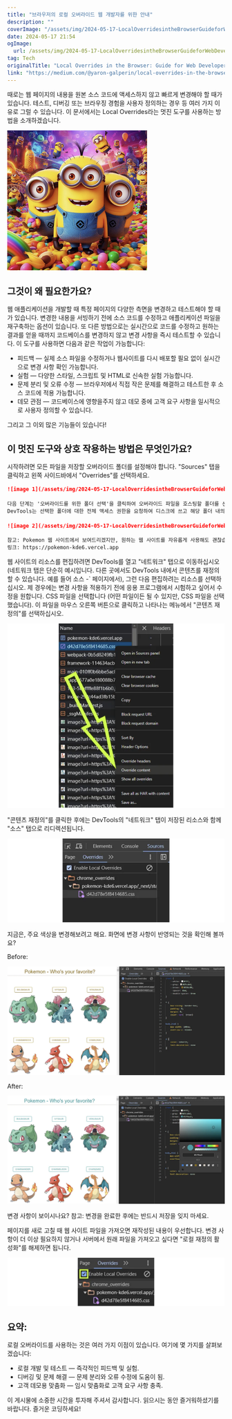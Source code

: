 ```yaml
---
title: "브라우저의 로컬 오버라이드 웹 개발자를 위한 안내"
description: ""
coverImage: "/assets/img/2024-05-17-LocalOverridesintheBrowserGuideforWebDevelopers_0.png"
date: 2024-05-17 21:54
ogImage: 
  url: /assets/img/2024-05-17-LocalOverridesintheBrowserGuideforWebDevelopers_0.png
tag: Tech
originalTitle: "Local Overrides in the Browser: Guide for Web Developers"
link: "https://medium.com/@yaron-galperin/local-overrides-in-the-browser-guide-for-web-developers-aa5fb6b40476"
---
```



때로는 웹 페이지의 내용을 원본 소스 코드에 액세스하지 않고 빠르게 변경해야 할 때가 있습니다. 테스트, 디버깅 또는 브라우징 경험을 사용자 정의하는 경우 등 여러 가지 이유로 그럴 수 있습니다.
이 문서에서는 Local Overrides라는 멋진 도구를 사용하는 방법을 소개하겠습니다.

![Local Overrides in the Browser Guide for Web Developers](/assets/img/2024-05-17-LocalOverridesintheBrowserGuideforWebDevelopers_0.png)

## 그것이 왜 필요한가요?

웹 애플리케이션을 개발할 때 특정 페이지의 다양한 측면을 변경하고 테스트해야 할 때가 있습니다. 변경한 내용을 서빙하기 전에 소스 코드를 수정하고 애플리케이션 파일을 재구축하는 옵션이 있습니다. 또 다른 방법으로는 실시간으로 코드를 수정하고 원하는 결과를 얻을 때까지 코드베이스를 변경하지 않고 변경 사항을 즉시 테스트할 수 있습니다.
이 도구를 사용하면 다음과 같은 작업이 가능합니다:

<div class="content-ad"></div>

- 피드백 — 실제 소스 파일을 수정하거나 웹사이트를 다시 배포할 필요 없이 실시간으로 변경 사항 확인 가능합니다.
- 실험 — 다양한 스타일, 스크립트 및 HTML로 신속한 실험 가능합니다.
- 문제 분리 및 오류 수정 — 브라우저에서 직접 작은 문제를 해결하고 테스트한 후 소스 코드에 적용 가능합니다.
- 데모 관점 — 코드베이스에 영향을주지 않고 데모 중에 고객 요구 사항을 일시적으로 사용자 정의할 수 있습니다.

그리고 그 이외 많은 기능들이 있습니다!

## 이 멋진 도구와 상호 작용하는 방법은 무엇인가요?

시작하려면 모든 파일을 저장할 오버라이드 폴더를 설정해야 합니다. "Sources" 탭을 클릭하고 왼쪽 사이드바에서 "Overrides"를 선택하세요.

<div class="content-ad"></div>

```markdown
![image 1](/assets/img/2024-05-17-LocalOverridesintheBrowserGuideforWebDevelopers_1.png)

다음 단계는 '오버라이드를 위한 폴더 선택'을 클릭하여 오버라이드 파일을 호스팅할 폴더를 선택하거나 새로 만드는 것입니다. "chrome_overrides"라는 새 폴더를 만들었습니다.
DevTools는 선택한 폴더에 대한 전체 액세스 권한을 요청하여 디스크에 쓰고 해당 폴더 내의 콘텐츠를 저장할 수 있습니다.

![image 2](/assets/img/2024-05-17-LocalOverridesintheBrowserGuideforWebDevelopers_2.png)

참고: Pokemon 웹 사이트에서 보여드리겠지만, 원하는 웹 사이트를 자유롭게 사용해도 괜찮습니다.
링크: https://pokemon-kde6.vercel.app
```

<div class="content-ad"></div>

웹 사이트의 리소스를 편집하려면 DevTools를 열고 "네트워크" 탭으로 이동하십시오 (네트워크 탭은 단순히 예시입니다. 다른 곳에서도 DevTools 내에서 콘텐츠를 재정의할 수 있습니다. 예를 들어 소스 -` 페이지에서), 그런 다음 편집하려는 리소스를 선택하십시오. 제 경우에는 변경 사항을 적용하기 전에 응용 프로그램에서 시험하고 싶어서 수정을 원합니다. CSS 파일을 선택합니다 (어떤 파일이든 될 수 있지만, CSS 파일을 선택했습니다). 이 파일을 마우스 오른쪽 버튼으로 클릭하고 나타나는 메뉴에서 "콘텐츠 재정의"를 선택하십시오.

![이미지](/assets/img/2024-05-17-LocalOverridesintheBrowserGuideforWebDevelopers_3.png)

"콘텐츠 재정의"를 클릭한 후에는 DevTools의 "네트워크" 탭이 저장된 리소스와 함께 "소스" 탭으로 리디렉션됩니다.

![이미지](/assets/img/2024-05-17-LocalOverridesintheBrowserGuideforWebDevelopers_4.png)

<div class="content-ad"></div>

지금은, 주요 색상을 변경해보려고 해요. 화면에 변경 사항이 반영되는 것을 확인해 볼까요?

Before:

![Image](/assets/img/2024-05-17-LocalOverridesintheBrowserGuideforWebDevelopers_5.png)

After:

<div class="content-ad"></div>


![이미지](/assets/img/2024-05-17-LocalOverridesintheBrowserGuideforWebDevelopers_6.png)

변경 사항이 보이시나요?
참고: 변경을 완료한 후에는 반드시 저장을 잊지 마세요.

페이지를 새로 고칠 때 웹 사이트 파일을 가져오면 재작성된 내용이 우선합니다. 변경 사항이 더 이상 필요하지 않거나 서버에서 원래 파일을 가져오고 싶다면 "로컬 재정의 활성화"를 해제하면 됩니다.

![이미지](/assets/img/2024-05-17-LocalOverridesintheBrowserGuideforWebDevelopers_7.png)

<div class="content-ad"></div>

## 요약:

로컬 오버라이드를 사용하는 것은 여러 가지 이점이 있습니다. 여기에 몇 가지를 살펴보겠습니다:

- 로컬 개발 및 테스트 — 즉각적인 피드백 및 실험.
- 디버깅 및 문제 해결 — 문제 분리와 오류 수정에 도움이 됨.
- 고객 데모용 맞춤화 — 임시 맞춤화로 고객 요구 사항 충족.

이 게시물에 소중한 시간을 투자해 주셔서 감사합니다. 읽으시는 동안 즐거워하셨기를 바랍니다.
즐거운 코딩하세요!